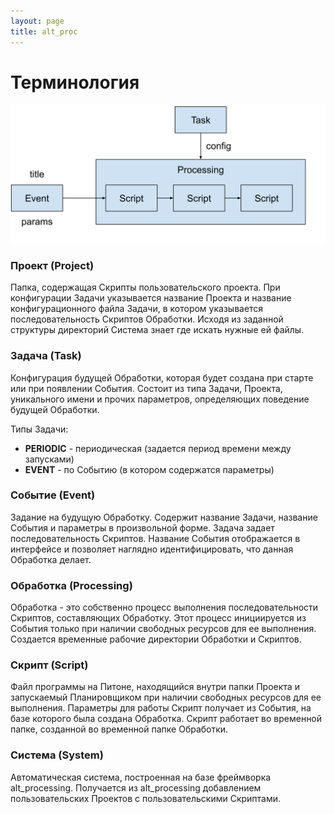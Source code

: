 ```yaml
---
layout: page
title: alt_proc
---
```

# Терминология

![](../../img/terms.svg)

### Проект (Project)

Папка, содержащая Скрипты пользовательского проекта. При конфигурации Задачи указывается
название Проекта и название конфигурационного файла Задачи, в котором указывается
последовательность Скриптов Обработки. Исходя из заданной структуры директорий Система
знает где искать нужные ей файлы.

### Задача (Task)

Конфигурация будущей Обработки, которая будет создана при старте или при появлении
События. Состоит из типа Задачи, Проекта, уникального имени и прочих параметров,
определяющих поведение будущей Обработки.

Типы Задачи:

* **PERIODIC** - периодическая (задается период времени между запусками)
* **EVENT** - по Событию (в котором содержатся параметры)

### Событие (Event)

Задание на будущую Обработку. Содержит название Задачи, название События и параметры в
произвольной форме. Задача задает последовательность Скриптов. Название События
отображается в интерфейсе и позволяет наглядно идентифицировать, что данная Обработка
делает.

### Обработка (Processing)

<!--
- обработка - это факт выполнения скриптов
- инициируется только при наличии ресурсов
- основано на Задаче
-->

Обработка - это собственно процесс выполнения последовательности Скриптов, составляющих
Обработку. Этот процесс инициируется из События только при наличии свободных ресурсов для
ее выполнения. Создается временные рабочие директории Обработки и Скриптов.

### Скрипт (Script)

Файл программы на Питоне, находящийся внутри папки Проекта и запускаемый Планировщиком при
наличии свободных ресурсов для ее выполнения. Параметры для работы Скрипт получает из
События, на базе которого была создана Обработка. Скрипт работает во временной папке,
созданной во временной папке Обработки.

### Система (System)

Автоматическая система, построенная на базе фреймворка alt_processing. 
Получается из alt_processing добавлением пользовательских Проектов с 
пользовательскими Скриптами.
